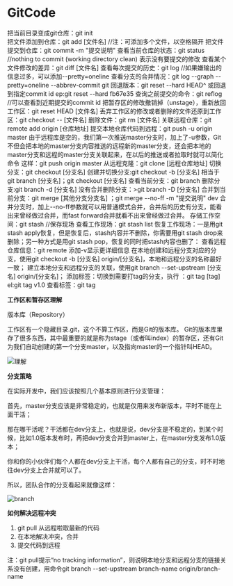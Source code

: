# GitCode

把当前目录变成git仓库：git init  
把文件添加到仓库：git add [文件名]  //注：可添加多个文件，以空格隔开
把文件提交到仓库：git commit -m "提交说明"
查看当前仓库的状态：git status  //nothing to commit (working directory clean) 表示没有要提交的修改
查看某个文件修改的差异：git diff [文件名]
查看每次提交的历史：git log  //如果嫌输出的信息过多，可以添加--pretty=oneline
查看分支的合并情况：git log --graph --pretty=oneline --abbrev-commit
git 回退版本：git reset --hard HEAD^ 或回退到指定commit id ep:git reset --hard fb67e35
查询之前提交的命令：git reflog //可以查看到近期提交的commit id
把暂存区的修改撤销掉（unstage），重新放回工作区：git reset HEAD [文件名]
丢弃工作区的修改或者删除的文件还原到工作区：git checkout -- [文件名]
删除文件：git rm [文件名]
关联远程仓库：git remote add origin [仓库地址]
提交本地仓库代码到远程：git push -u origin master
由于远程库是空的，我们第一次推送master分支时，加上了-u参数，Git不但会把本地的master分支内容推送的远程新的master分支，还会把本地的master分支和远程的master分支关联起来，在以后的推送或者拉取时就可以简化命令
这样：git push origin master
从远程克隆：git clone [远程仓库地址]
切换分支：git checkout [分支名]
创建并切换分支:git checkout -b [分支名] 相当于 git branch [分支名]；git checkout [分支名]
查看当前分支：git branch
删除分支:git branch -d [分支名]
没有合并删除分支：>git branch -D [分支名]
合并到当前分支：git merge [其他分支分支名] ；git merge --no-ff -m "提交说明" dev
合并分支时，加上--no-ff参数就可以用普通模式合并，合并后的历史有分支，能看出来曾经做过合并，而fast forward合并就看不出来曾经做过合并。
存储工作空间：git stash //保存现场
查看工作现场：git stash list
恢复工作现场：一是用git stash apply恢复，但是恢复后，stash内容并不删除，你需要用git stash drop来删除；另一种方式是用git stash pop，恢复的同时把stash内容也删了：
查看远程仓库信息：git remote 添加-v显示更详细信息
在本地创建和远程分支对应的分支，使用git checkout -b [分支名] origin/[分支名]，本地和远程分支的名称最好一致；
建立本地分支和远程分支的关联，使用git branch --set-upstream [分支名] origin/[分支名]；
添加标签：切换到需要打tag的分支，执行 ：git tag [tag] el:git tag v1.0
查看标签：git tag

**工作区和暂存区理解**

版本库（Repository）

工作区有一个隐藏目录.git，这个不算工作区，而是Git的版本库。
Git的版本库里存了很多东西，其中最重要的就是称为stage（或者叫index）的暂存区，还有Git为我们自动创建的第一个分支master，以及指向master的一个指针叫HEAD。

![理解](http://www.liaoxuefeng.com/files/attachments/001384907702917346729e9afbf4127b6dfbae9207af016000/0)

**分支策略**

在实际开发中，我们应该按照几个基本原则进行分支管理：

首先，master分支应该是非常稳定的，也就是仅用来发布新版本，平时不能在上面干活；

那在哪干活呢？干活都在dev分支上，也就是说，dev分支是不稳定的，到某个时候，比如1.0版本发布时，再把dev分支合并到master上，在master分支发布1.0版本；

你和你的小伙伴们每个人都在dev分支上干活，每个人都有自己的分支，时不时地往dev分支上合并就可以了。

所以，团队合作的分支看起来就像这样：

![branch](http://www.liaoxuefeng.com/files/attachments/001384909239390d355eb07d9d64305b6322aaf4edac1e3000/0)

**如何解决远程冲突**

1. git pull 从远程啦取最新的代码
2. 在本地解决冲突，合并
3. 提交代码到远程

 注：git pull提示“no tracking information”，则说明本地分支和远程分支的链接关系没有创建，用命令git branch --set-upstream branch-name origin/branch-name

